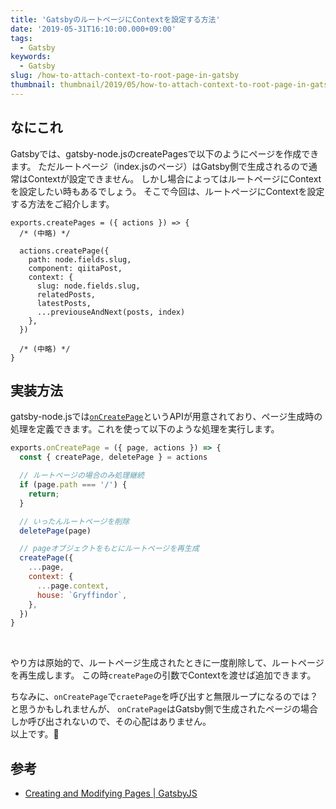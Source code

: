 ```yaml
---
title: 'GatsbyのルートページにContextを設定する方法'
date: '2019-05-31T16:10:00.000+09:00'
tags:
  - Gatsby
keywords:
  - Gatsby
slug: /how-to-attach-context-to-root-page-in-gatsby
thumbnail: thumbnail/2019/05/how-to-attach-context-to-root-page-in-gatsby.png
---
```


## なにこれ

Gatsbyでは、gatsby-node.jsのcreatePagesで以下のようにページを作成できます。
ただルートページ（index.jsのページ）はGatsby側で生成されるので通常はContextが設定できません。
しかし場合によってはルートページにContextを設定したい時もあるでしょう。
そこで今回は、ルートページにContextを設定する方法をご紹介します。

```js{7-12}:title=gatsby-node.jsでページにContextを設定する方法（ルートページでは使えない）
exports.createPages = ({ actions }) => {
  /* (中略) */

  actions.createPage({
    path: node.fields.slug,
    component: qiitaPost,
    context: {
      slug: node.fields.slug,
      relatedPosts,
      latestPosts,
      ...previouseAndNext(posts, index)
    },
  })

  /* (中略) */
}
```

## 実装方法

gatsby-node.jsでは[`onCreatePage`](https://www.gatsbyjs.org/docs/node-apis/#onCreatePage)というAPIが用意されており、ページ生成時の処理を定義できます。これを使って以下のような処理を実行します。


```js{4-7,9-10,15-18}:title=gatsby-node.js
exports.onCreatePage = ({ page, actions }) => {
  const { createPage, deletePage } = actions

  // ルートページの場合のみ処理継続
  if (page.path === '/') {
    return;
  }

  // いったんルートページを削除
  deletePage(page)

  // pageオブジェクトをもとにルートページを再生成
  createPage({
    ...page,
    context: {
      ...page.context,
      house: `Gryffindor`,
    },
  })
}
```
<br/>


やり方は原始的で、ルートページ生成されたときに一度削除して、ルートページを再生成します。
この時`createPage`の引数でContextを渡せば追加できます。

ちなみに、`onCreatePage`で`craetePage`を呼び出すと無限ループになるのでは？と思うかもしれませんが、
`onCratePage`はGatsby側で生成されたページの場合しか呼び出されないので、その心配はありません。<br/>
以上です。🍅

## 参考
* [Creating and Modifying Pages | GatsbyJS](https://www.gatsbyjs.org/docs/creating-and-modifying-pages/#pass-context-to-pages)


